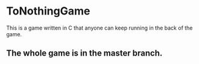 # ToNothingGame
This is a game written in C that anyone can keep running in the back of the game. 


## The whole game is in the master branch.
